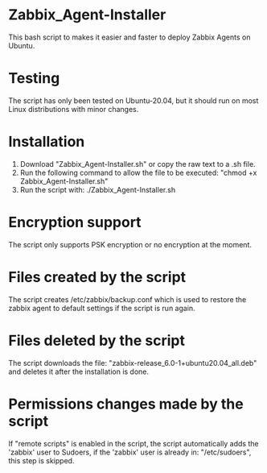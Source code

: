 # Zabbix_Agent-Installer
This bash script to makes it easier and faster to deploy Zabbix Agents on Ubuntu.

# Testing
The script has only been tested on Ubuntu-20.04, but it should run on most Linux distributions with minor changes.

# Installation
1. Download "Zabbix_Agent-Installer.sh" or copy the raw text to a .sh file.
2. Run the following command to allow the file to be executed: "chmod +x Zabbix_Agent-Installer.sh"
3. Run the script with: ./Zabbix_Agent-Installer.sh

# Encryption support
The script only supports PSK encryption or no encryption at the moment.

# Files created by the script
The script creates /etc/zabbix/backup.conf which is used to restore the zabbix agent to default settings if the script is run again.

# Files deleted by the script
The script downloads the file: "zabbix-release_6.0-1+ubuntu20.04_all.deb" and deletes it after the installation is done.

# Permissions changes made by the script
If "remote scripts" is enabled in the script, the script automatically adds the 'zabbix' user to Sudoers, if the 'zabbix' user is already in: "/etc/sudoers", this step is skipped.
